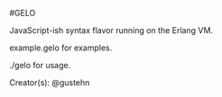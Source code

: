 #GELO

JavaScript-ish syntax flavor running on the Erlang VM.

example.gelo for examples.

./gelo for usage.

Creator(s):
@gustehn